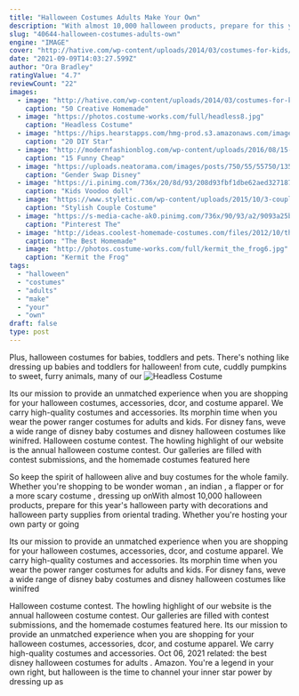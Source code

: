 ```yaml
---
title: "Halloween Costumes Adults Make Your Own"
description: "With almost 10,000 halloween products, prepare for this year's halloween party with decorations and halloween party supplies from oriental trading. Whether you're hosting your own party or going"
slug: "40644-halloween-costumes-adults-own"
engine: "IMAGE"
cover: "http://hative.com/wp-content/uploads/2014/03/costumes-for-kids/40-wood-grain-dress.jpg"
date: "2021-09-09T14:03:27.599Z"
author: "Ora Bradley"
ratingValue: "4.7"
reviewCount: "22"
images:
  - image: "http://hative.com/wp-content/uploads/2014/03/costumes-for-kids/40-wood-grain-dress.jpg"
    caption: "50 Creative Homemade"
  - image: "https://photos.costume-works.com/full/headless8.jpg"
    caption: "Headless Costume"
  - image: "https://hips.hearstapps.com/hmg-prod.s3.amazonaws.com/images/diy-luke-with-tauntaun-costume-star-wars-1536771080.jpg?crop=1.00xw:0.901xh;0,0.0207xh&resize=480:*"
    caption: "20 DIY Star"
  - image: "http://modernfashionblog.com/wp-content/uploads/2016/08/15-Funny-Cheap-Easy-Homemade-Halloween-Costumes-2016-13.jpg"
    caption: "15 Funny Cheap"
  - image: "https://uploads.neatorama.com/images/posts/750/55/55750/1354522615-0.jpg"
    caption: "Gender Swap Disney"
  - image: "https://i.pinimg.com/736x/20/8d/93/208d93fbf1dbe62aed3271879979360c--voodoo-dolls-doll-costume.jpg"
    caption: "Kids Voodoo doll"
  - image: "https://www.styletic.com/wp-content/uploads/2015/10/3-couple-costume-ideas.jpg"
    caption: "Stylish Couple Costume"
  - image: "https://s-media-cache-ak0.pinimg.com/736x/90/93/a2/9093a25b00b474713125141dd3e3020b.jpg"
    caption: "Pinterest The"
  - image: "http://ideas.coolest-homemade-costumes.com/files/2012/10/the-best-bert-and-ernie-ever-16368-800x800.jpg"
    caption: "The Best Homemade"
  - image: "http://photos.costume-works.com/full/kermit_the_frog6.jpg"
    caption: "Kermit the Frog"
tags:
  - "halloween"
  - "costumes"
  - "adults"
  - "make"
  - "your"
  - "own"
draft: false
type: post
---
```


Plus, halloween costumes for babies, toddlers and pets. There's nothing like dressing up babies and toddlers for halloween! from cute, cuddly pumpkins to sweet, furry animals, many of our
![Headless Costume](https://photos.costume-works.com/full/headless8.jpg "Headless Costume")

Its our mission to provide an unmatched experience when you are shopping for your halloween costumes, accessories, dcor, and costume apparel. We carry high-quality costumes and accessories. Its morphin time when you wear the power ranger costumes for adults and kids. For disney fans, weve a wide range of disney baby costumes and disney halloween costumes like winifred. Halloween costume contest. The howling highlight of our website is the annual halloween costume contest. Our galleries are filled with contest submissions, and the homemade costumes featured here
<!--inArticleAds-->

<!--galleryOne-->

So keep the spirit of halloween alive and buy costumes for the whole family. Whether you're shopping to be wonder woman , an indian , a flapper or for a more scary costume , dressing up onWith almost 10,000 halloween products, prepare for this year's halloween party with decorations and halloween party supplies from oriental trading. Whether you're hosting your own party or going
<!--inArticleAds-->

<!--galleryTwo-->

Its our mission to provide an unmatched experience when you are shopping for your halloween costumes, accessories, dcor, and costume apparel. We carry high-quality costumes and accessories. Its morphin time when you wear the power ranger costumes for adults and kids. For disney fans, weve a wide range of disney baby costumes and disney halloween costumes like winifred
<!--galleryThree-->

Halloween costume contest. The howling highlight of our website is the annual halloween costume contest. Our galleries are filled with contest submissions, and the homemade costumes featured here. Its our mission to provide an unmatched experience when you are shopping for your halloween costumes, accessories, dcor, and costume apparel. We carry high-quality costumes and accessories. Oct 06, 2021 related: the best disney halloween costumes for adults . Amazon.  You're a legend in your own right, but halloween is the time to channel your inner star power by dressing up as